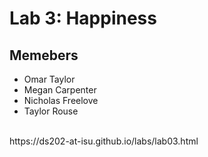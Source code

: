 # Lab 3: Happiness
## Memebers
- Omar Taylor
- Megan Carpenter
- Nicholas Freelove
- Taylor Rouse
<br/>
https://ds202-at-isu.github.io/labs/lab03.html